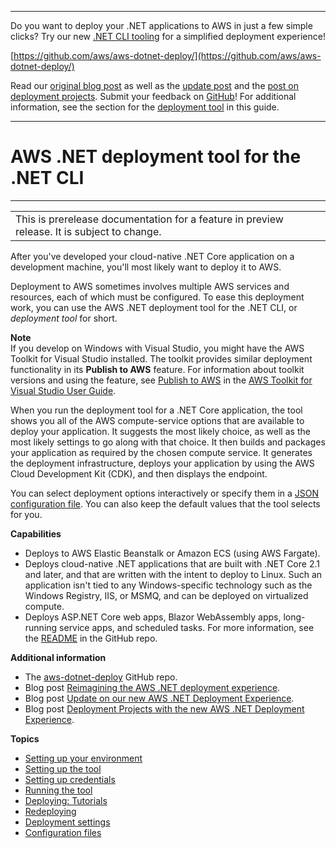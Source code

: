 --------

Do you want to deploy your \.NET applications to AWS in just a few simple clicks? Try our new [\.NET CLI tooling](https://www.nuget.org/packages/AWS.Deploy.Tools) for a simplified deployment experience\!

 [https://github.com/aws/aws-dotnet-deploy/](https://github.com/aws/aws-dotnet-deploy/)

Read our [original blog post](https://aws.amazon.com/blogs/developer/reimagining-the-aws-net-deployment-experience/) as well as the [update post](https://aws.amazon.com/blogs/developer/update-new-net-deployment-experience/) and the [post on deployment projects](https://aws.amazon.com/blogs/developer/dotnet-deployment-projects/)\. Submit your feedback on [GitHub](https://github.com/aws/aws-dotnet-deploy)\! For additional information, see the section for the [deployment tool](https://docs.aws.amazon.com/sdk-for-net/v3/developer-guide/deployment-tool.html) in this guide\.

--------

# AWS \.NET deployment tool for the \.NET CLI<a name="deployment-tool"></a>


****  

|  | 
| --- |
| This is prerelease documentation for a feature in preview release\. It is subject to change\. | 

After you've developed your cloud\-native \.NET Core application on a development machine, you'll most likely want to deploy it to AWS\.

Deployment to AWS sometimes involves multiple AWS services and resources, each of which must be configured\. To ease this deployment work, you can use the AWS \.NET deployment tool for the \.NET CLI, or *deployment tool* for short\.

**Note**  
If you develop on Windows with Visual Studio, you might have the AWS Toolkit for Visual Studio installed\. The toolkit provides similar deployment functionality in its **Publish to AWS** feature\. For information about toolkit versions and using the feature, see [Publish to AWS](https://docs.aws.amazon.com/AWSToolkitVS/latest/UserGuide/publish-experience.html) in the [AWS Toolkit for Visual Studio User Guide](https://docs.aws.amazon.com/AWSToolkitVS/latest/UserGuide/)\.

When you run the deployment tool for a \.NET Core application, the tool shows you all of the AWS compute\-service options that are available to deploy your application\. It suggests the most likely choice, as well as the most likely settings to go along with that choice\. It then builds and packages your application as required by the chosen compute service\. It generates the deployment infrastructure, deploys your application by using the AWS Cloud Development Kit \(CDK\), and then displays the endpoint\.

You can select deployment options interactively or specify them in a [JSON configuration file](deployment-tool-config-file.md)\. You can also keep the default values that the tool selects for you\.

**Capabilities**
+ Deploys to AWS Elastic Beanstalk or Amazon ECS \(using AWS Fargate\)\.
+ Deploys cloud\-native \.NET applications that are built with \.NET Core 2\.1 and later, and that are written with the intent to deploy to Linux\. Such an application isn't tied to any Windows\-specific technology such as the Windows Registry, IIS, or MSMQ, and can be deployed on virtualized compute\.
+ Deploys ASP\.NET Core web apps, Blazor WebAssembly apps, long\-running service apps, and scheduled tasks\. For more information, see the [README](https://github.com/aws/aws-dotnet-deploy#supported-application-types) in the GitHub repo\.

**Additional information**
+ The [aws\-dotnet\-deploy](https://github.com/aws/aws-dotnet-deploy) GitHub repo\.
+ Blog post [Reimagining the AWS \.NET deployment experience](http://aws.amazon.com/blogs/developer/reimagining-the-aws-net-deployment-experience/)\.
+ Blog post [Update on our new AWS \.NET Deployment Experience](https://aws.amazon.com/blogs/developer/update-new-net-deployment-experience/)\.
+ Blog post [Deployment Projects with the new AWS \.NET Deployment Experience](https://aws.amazon.com/blogs/developer/dotnet-deployment-projects/)\.

**Topics**
+ [Setting up your environment](deployment-tool-setup-env.md)
+ [Setting up the tool](deployment-tool-setup.md)
+ [Setting up credentials](deployment-tool-setup-creds.md)
+ [Running the tool](deployment-tool-run.md)
+ [Deploying: Tutorials](deployment-tool-deploy.md)
+ [Redeploying](deployment-tool-redeploy.md)
+ [Deployment settings](deployment-tool-settings.md)
+ [Configuration files](deployment-tool-config-file.md)